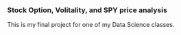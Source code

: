 ### Stock Option, Volitality, and SPY price analysis 

This is my final project for one of my Data Science classes.